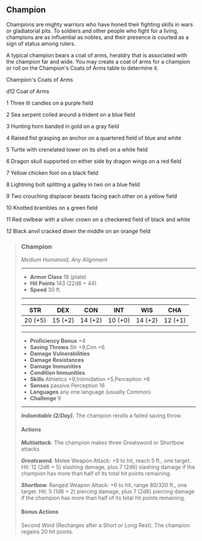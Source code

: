 ## Champion
Champions are mighty warriors who have honed their fighting skills in wars or gladiatorial pits. To soldiers and other people who fight for a living, champions are as influential as nobles, and their presence is courted as a sign of status among rulers.

A typical champion bears a coat of arms, heraldry that is associated with the champion far and wide. You may create a coat of arms for a champion or roll on the Champion's Coats of Arms table to determine it.

Champion's Coats of Arms

d12	Coat of Arms

1	Three lit candles on a purple field

2	Sea serpent coiled around a trident on a blue field

3	Hunting horn banded in gold on a gray field

4	Raised fist grasping an anchor on a quartered field of blue and white

5	Turtle with crenelated tower on its shell on a white field

6	Dragon skull supported on either side by dragon wings on a red field

7	Yellow chicken foot on a black field

8	Lightning bolt splitting a galley in two on a blue field

9	Two crouching displacer beasts facing each other on a yellow field

10	Knotted brambles on a green field

11	Red owlbear with a silver crown on a checkered field of black and white

12	Black anvil cracked down the middle on an orange field

>### Champion
>*Medium Humanoid, Any Alignment*
>___
>- **Armor Class** 18 (plate)
>- **Hit Points** 143 (22d8 + 44)
>- **Speed** 30 ft.
>___
>|**STR**|**DEX**|**CON**|**INT**|**WIS**|**CHA**|
>|:---:|:---:|:---:|:---:|:---:|:---:|
>|20 (+5)|15 (+2)|14 (+2)|10 (+0)|14 (+2)|12 (+1)|
>
>___
>- **Proficiency Bonus** +4
>- **Saving Throws** Str +9,Con +6
>- **Damage Vulnerabilities** 
>- **Damage Resistances** 
>- **Damage Immunities** 
>- **Condition Immunities** 
>- **Skills** Athletics +9,Intimidation +5,Perception +6
>- **Senses** passive Perception 16
>- **Languages** any one language (usually Common)
>- **Challenge** 9
>___
>***Indomitable (2/Day).*** The champion rerolls a failed saving throw.
>
>#### Actions
>***Multiattack.*** The champion makes three Greatsword or Shortbow attacks.
>
>***Greatsword.*** Melee Weapon Attack: +9 to hit, reach 5 ft., one target. Hit: 12 (2d6 + 5) slashing damage, plus 7 (2d6) slashing damage if the champion has more than half of its total hit points remaining.
>
>***Shortbow.*** Ranged Weapon Attack: +6 to hit, range 80/320 ft., one target. Hit: 5 (1d6 + 2) piercing damage, plus 7 (2d6) piercing damage if the champion has more than half of its total hit points remaining.
>
>#### Bonus Actions
>Second Wind (Recharges after a Short or Long Rest). The champion regains 20 hit points.
>
